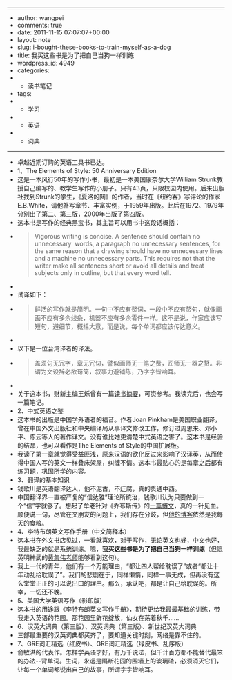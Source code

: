 - ---
- author: wangpei
- comments: true
- date: 2011-11-15 07:07:07+00:00
- layout: note
- slug: i-bought-these-books-to-train-myself-as-a-dog
- title: 我买这些书是为了把自己当狗一样训练
- wordpress_id: 4949
- categories:
- - 读书笔记
- tags:
- - 学习
- - 英语
- - 词典
- ---
- 卓越近期订购的英语工具书已达。
- 1、The Elements of Style: 50 Anniversary Edition
- 这是一本风行50年的写作小书，最初是一本美国康奈尔大学William Strunk教授自己编写的、教学生写作的小册子。只有43页，只限校园内使用。后来出版社找到Strunk的学生，《夏洛的网》的作者，当时在《纽约客》写评论的作家E.B.White，请他补写章节、丰富实例，于1959年出版。此后在1972、1979年分别出了第二、第三版，2000年出版了第四版。
- 这本书是写作的经典黑宝书，其主旨可以用书中这段话概括：
- <blockquote>Vigorous writing is concise. A sentence should contain no unnecessary  words, a paragraph no unnecessary sentences, for the same reason that a drawing should have no unnecessary lines and a machine no unnecessary parts. This requires not that the writer make all sentences short or avoid all details and treat subjects only in outline, but that every word tell.
- </blockquote>
- 试译如下：
- <blockquote>鲜活的写作就是简明。一句中不应有赘词，一段中不应有赘句，就像画画不应有多余线条，机器不应有多余零件一样。这不是说，作家应该写短句，避细节，概括大意，而是说，每个单词都应该传达意义。
- </blockquote>
- 以下是一位台湾译者的译法。
- <blockquote>盖须句无冗字，章无冗句，譬似画师无一笔之费，匠师无一器之赘。非谓为文设辞必欲苟简，叙事力避铺陈，乃字字皆响耳。
- </blockquote>
- 关于这本书，财新主编王烁曾有一篇[读书摘要](http://wangshuo.blog.caixin.cn/archives/9537)，可资参考。我读完后，也会写一篇笔记。
- 2、中式英语之鉴
- 这本书的出版是中国学外语者的福音。作者Joan Pinkham是美国职业翻译，曾在中国外文出版社和中央编译局从事译文修改工作，修订过周恩来、邓小平、陈云等人的著作译文。没有谁比她更清楚中式英语之害了。这本书是经验的结晶，也可以看作是The Elements of Style的中国扩展版。
- 我读了第一章就觉得受益匪浅，原来汉语的欧化反过来影响了汉译英，从而使得中国人写的英文一样叠床架屋，纠缠不情。这本书最贴心的是每章之后都有练习题，巩固所学的内容。
- 3、翻译的基本知识
- 钱歌川是英语翻译达人，他不泥古，不迂腐，真的贯通中西。
- 中国翻译界一直被严复的“信达雅”理论所统治，钱歌川认为只要做到一个“信”字就够了。想起了牟老针对《乔布斯传》的[一篇博文](http://mousen.blogbus.com/logs/169308025.html)，真的一针见血。顺便说一句，尽管在交朋友的问题上，我们存在分歧，但[他的博客](http://mousen.blogbus.com/)依然是我每天的食粮。
- 4、李特布朗英文写作手册（中文简释本）
- 这本书在外文书店见过，一看就喜欢，对于写作，无论英文也好，中文也好，我最缺乏的就是系统训练。嗯，**我买这些书是为了把自己当狗一样训练**（但愿英明神武的[黄集伟老师](http://blog.huangjiwei.com/)能够看到这句）。
- 我上一代的青年，他们有一个万能理由，“都让四人帮给耽误了”或者“都让十年动乱给耽误了”。我们的悲剧在于，同样懒惰，同样一事无成，但再没有这么堂堂正正的可以说出口的理由。那么，承认吧，都是让自己给耽误的。所幸，一切还不晚。
- 5、美国大学英语写作（影印版）
- 这本书的用途跟《李特布朗英文写作手册》，期待更给我最最基础的训练，带我走入英语的花园。那花园里鲜花绽放，仙女在荡着秋千……
- 6、汉英大词典（第三版）、汉英词典（第三版）、新世纪汉英大词典
- 三部最重要的汉英词典都买齐了，要知道关键时刻，网络是靠不住的。
- 7、GRE词汇精选（红皮书）、GRE词汇精选（绿皮书、乱序版）
- 俞敏洪的代表作。怎样学英语才好，有万千说法，但千计百方都不能替代最笨的办法--背单词。生词，永远是隔断花园的围墙上的玻璃碴，必须消灭它们，让每一个单词都说出自己的故事，所谓字字皆响耳。
